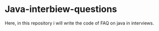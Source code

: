 # Java-interbiew-questions

Here, in this repository i will write the code of FAQ on java in interviews.
